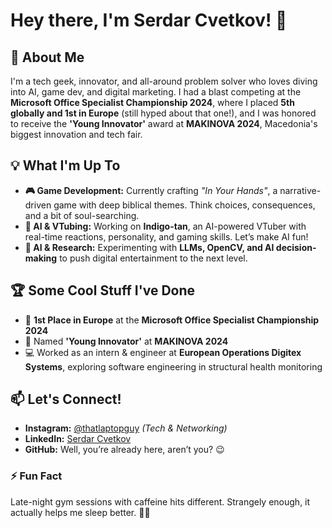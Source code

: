 # Hey there, I'm Serdar Cvetkov! 👋

## 🚀 About Me

I'm a tech geek, innovator, and all-around problem solver who loves diving into AI, game dev, and digital marketing. I had a blast competing at the **Microsoft Office Specialist Championship 2024**, where I placed **5th globally and 1st in Europe** (still hyped about that one!), and I was honored to receive the **'Young Innovator'** award at **MAKINOVA 2024**, Macedonia's biggest innovation and tech fair.

## 💡 What I'm Up To

- **🎮 Game Development:** Currently crafting *"In Your Hands"*, a narrative-driven game with deep biblical themes. Think choices, consequences, and a bit of soul-searching.
- **🤖 AI & VTubing:** Working on **Indigo-tan**, an AI-powered VTuber with real-time reactions, personality, and gaming skills. Let’s make AI fun!
- **🔬 AI & Research:** Experimenting with **LLMs, OpenCV, and AI decision-making** to push digital entertainment to the next level.

## 🏆 Some Cool Stuff I've Done

- 🥇 **1st Place in Europe** at the **Microsoft Office Specialist Championship 2024**
- 🌟 Named **'Young Innovator'** at **MAKINOVA 2024**
- 💻 Worked as an intern & engineer at **European Operations Digitex Systems**, exploring software engineering in structural health monitoring

## 📫 Let's Connect!

- **Instagram:** [@thatlaptopguy](https://www.instagram.com/thatlaptopguy/) *(Tech & Networking)*
- **LinkedIn:** [Serdar Cvetkov](https://www.linkedin.com/in/serdarcvetkov/)
- **GitHub:** Well, you’re already here, aren’t you? 😉

### ⚡ Fun Fact

Late-night gym sessions with caffeine hits different. Strangely enough, it actually helps me sleep better. 🤷‍♂️
